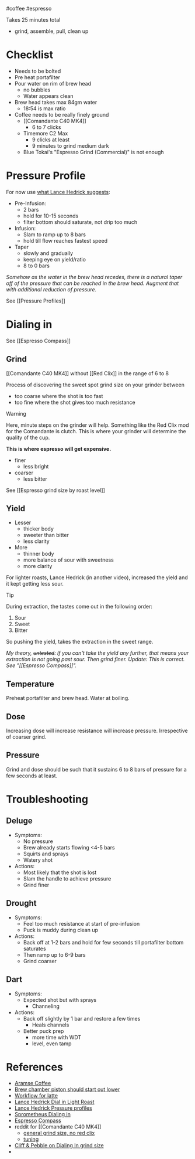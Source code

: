 #coffee #espresso

Takes 25 minutes total
- grind, assemble, pull, clean up
# Checklist
- Needs to be bolted
- Pre heat portafilter
- Pour water on rim of brew head
	- no bubbles
	- Water appears clean
- Brew head takes max 84gm water
	- 18:54 is max ratio
- Coffee needs to be really finely ground
	- [[Comandante C40 MK4]]
		- 6 to 7 clicks
	- Timemore C2 Max 
		- 9 clicks at least
		- 9 minutes to grind medium dark
	- Blue Tokai's "Espresso Grind (Commercial)" is not enough

# Pressure Profile
For now use [what Lance Hedrick suggests](https://youtu.be/rC36en6zo_U?si=aXEAN44fvA8ovrVF):
- Pre-Infusion: 
	- 2 bars
	- hold for 10-15 seconds
	- filter bottom should saturate, not drip too much
- Infusion: 
	- Slam to ramp up to 8 bars
	- hold till flow reaches fastest speed
- Taper
	- slowly and gradually
	- keeping eye on yield/ratio
	- 8 to 0 bars

*Somehow as the water in the brew head recedes, there is a natural taper off of the pressure that can be reached in the brew head. Augment that with additional reduction of pressure.*

See [[Pressure Profiles]]

# Dialing in
See [[Espresso Compass]]
## Grind
[[Comandante C40 MK4]] without [[Red Clix]] in the range of 6 to 8

Process of discovering the sweet spot grind size on your grinder between
- too coarse where the shot is too fast
- too fine where the shot gives too much resistance

> [!warning]
> Here, minute steps on the grinder will help. Something like the Red Clix mod for the Comandante is clutch. This is where your grinder will determine the quality of the cup. 
> 
> **This is where espresso will get expensive.**

- finer 
	- less bright
- coarser
	- less bitter

See [[Espresso grind size by roast level]]
## Yield
- Lesser
	- thicker body
	- sweeter than bitter
	- less clarity
- More 
	- thinner body
	- more balance of sour with sweetness
	- more clarity

For lighter roasts, Lance Hedrick (in another video), increased the yield and it kept getting less sour.

> [!tip]
> During extraction, the tastes come out in the following order:
> 1. Sour
> 2. Sweet
> 3. Bitter

So pushing the yield, takes the extraction in the sweet range.

*My theory, ~~untested~~: If you can't take the yield any further, that means your extraction is not going past sour. Then grind finer.*
*Update: This is correct. See "[[Espresso Compass]]".*

## Temperature
Preheat portafilter and brew head. 
Water at boiling. 
## Dose
Increasing dose will increase resistance will increase pressure. 
Irrespective of coarser grind. 
## Pressure
Grind and dose should be such that it sustains 6 to 8 bars of pressure for a few seconds at least. 

# Troubleshooting
## Deluge
- Symptoms:
	- No pressure
	- Brew already starts flowing <4-5 bars
	- Squirts and sprays
	- Watery shot
- Actions:
	- Most likely that the shot is lost
	- Slam the handle to achieve pressure
	- Grind finer
## Drought
- Symptoms:
	- Feel too much resistance at start of pre-infusion
	- Puck is muddy during clean up
- Actions:
	- Back off at 1-2 bars and hold for few seconds till portafilter bottom saturates
	- Then ramp up to 6-9 bars
	- Grind coarser
## Dart
- Symptoms:
	- Expected shot but with sprays
		- Channeling
- Actions:
	- Back off slightly by 1 bar and restore a few times
		- Heals channels
	- Better puck prep 
		- more time with WDT
		- level, even tamp


# References
- [Aramse Coffee](https://youtu.be/f0NPB4ppkxk?si=LzhHBzIElr6P74dO)
- [Brew chamber piston should start out lower](https://youtu.be/zQc9zw7hGtw?si=fBupO5wOcHKMyjyG)
- [Workflow for latte](https://youtu.be/UIcTkVbnqbg?si=ZJKmBKMlStr9D3ne)
- [Lance Hedrick Dial in Light Roast](https://youtu.be/7VeW-_IAFyc?si=v9Qp1hw2RNxmGyN8)
- [Lance Hedrick Pressure profiles](https://youtu.be/rC36en6zo_U?si=aXEAN44fvA8ovrVF)
- [Sprometheus Dialing in](https://youtu.be/naQkW2bla9I?si=6AbadbocYPauVLTb)
- [Espresso Compass](https://youtu.be/KqaVDWXMNUM?si=5d3dQ4ao0hbgybPt)
- reddit for [[Comandante C40 MK4]]
	- [general grind size, no red clix](https://www.reddit.com/r/FlairEspresso/comments/kbh5n3/comment/gfi5pyl)
	- [tuning](https://www.reddit.com/r/Coffee/comments/ghgmbt/comment/fq8uj52)
- [Cliff & Pebble on Dialing In grind size](https://cliffandpebble.com/blogs/our-blog/what-grind-size-for-espresso)
- 